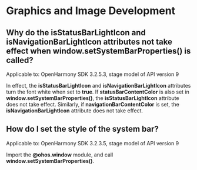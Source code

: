 # Graphics and Image Development

## Why do the isStatusBarLightIcon and isNavigationBarLightIcon attributes not take effect when window.setSystemBarProperties() is called?

Applicable to: OpenHarmony SDK 3.2.5.3, stage model of API version 9

In effect, the **isStatusBarLightIcon** and **isNavigationBarLightIcon** attributes turn the font white when set to **true**. If **statusBarContentColor** is also set in **window.setSystemBarProperties()**, the **isStatusBarLightIcon** attribute does not take effect. Similarly, if **navigationBarContentColor** is set, the **isNavigationBarLightIcon** attribute does not take effect.

## How do I set the style of the system bar?

Applicable to: OpenHarmony SDK 3.2.3.5, stage model of API version 9

Import the **\@ohos.window** module, and call **window.setSystemBarProperties()**.
